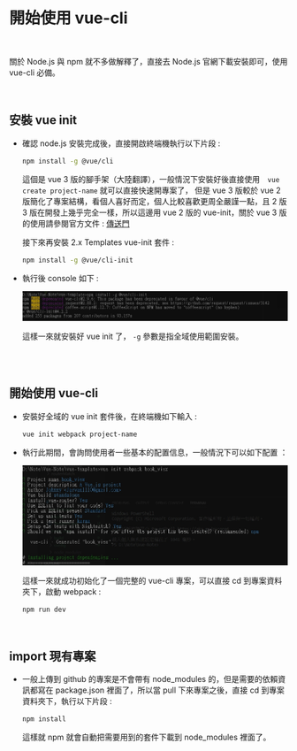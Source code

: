 # 開始使用 vue-cli

<br>

關於 Node.js 與 npm 就不多做解釋了，直接去 Node.js 官網下載安裝即可，使用 vue-cli 必備。

<br>

## 安裝 vue init

* 確認 node.js 安裝完成後，直接開啟終端機執行以下片段 : 

    ```bash
    npm install -g @vue/cli
    ```
    
    這個是 vue 3 版的腳手架（大陸翻譯），一般情況下安裝好後直接使用　`vue create project-name` 就可以直接快速開專案了，
    但是 vue 3 版較於 vue 2 版簡化了專案結構，看個人喜好而定，個人比較喜歡更周全嚴謹一點，且 2 版 3 版在開發上幾乎完全一樣，所以這邊用 vue 2 版的 vue-init，關於 vue 3 版的使用請參閱官方文件 : [傳送門](https://cli.vuejs.org/guide/creating-a-project.html)
    
    
    接下來再安裝 2.x Templates vue-init 套件 : 

    ```bash
    npm install -g @vue/cli-init
    ```

* 執行後 console 如下 : 

    ![1](./imgs/1.jpg)

    這樣一來就安裝好 vue init 了， `-g` 參數是指全域使用範圍安裝。

<br>
<br>

## 開始使用 vue-cli

* 安裝好全域的 vue init 套件後，在終端機如下輸入 :

    ```bash
    vue init webpack project-name
    ```

* 執行此期間，會詢問使用者一些基本的配置信息，一般情況下可以如下配置 ：

    ![2](./imgs/2.jpg)

    這樣一來就成功初始化了一個完整的 vue-cli 專案，可以直接 cd 到專案資料夾下，啟動 webpack :
    ```bash
    npm run dev
    ```
    <br>

## import 現有專案

* 一般上傳到 github 的專案是不會帶有 node_modules 的，但是需要的依賴資訊都寫在 package.json 裡面了，所以當 pull 下來專案之後，直接 cd 到專案資料夾下，執行以下片段 : 

    ```bash
    npm install
    ```

    這樣就 npm 就會自動把需要用到的套件下載到 node_modules 裡面了。

